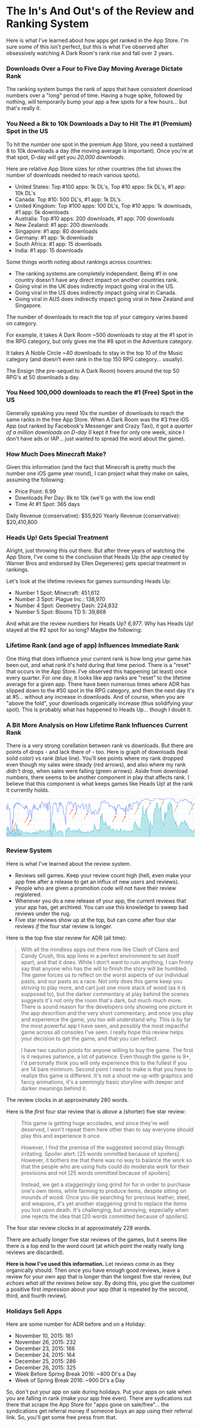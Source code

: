 # The In's And Out's of the Review and Ranking System

Here is what I've learned about how apps get ranked in the App
Store. I'm sure some of this isn't perfect, but this is what I've
observed after obsessively watching A Dark Room's rank rise and fall
over 2 years.

### Downloads Over a Four to Five Day Moving Average Dictate Rank

The ranking system bumps the rank of apps that have consistent
download numbers over a "long" period of time. Having a huge spike,
followed by nothing, will temporarily bump your app a few spots for a
few hours... but that's really it.

### You Need a 8k to 10k Downloads a Day to Hit The #1 (Premium) Spot in the US

To hit the number one spot in the premium App Store, you need a
sustained 8 to 10k downloads a day (the moving average is
important). Once you're at that spot, D-day will get you _20,000 downloads_.

Here are relative App Store sizes for other countries (the list shows
the number of downloads needed to reach various spots).

- United States: Top #100 apps: 1k DL's, Top #10 apps: 5k DL's, #1 app: 10k DL's
- Canada: Top #10: 500 DL's, #1 app: 1k DL's
- United Kingdom: Top #100 apps: 100 DL's, Top #10 apps: 1k downloads, #1 app: 5k downloads
- Australia: Top #10 apps: 200 downloads, #1 app: 700 downloads
- New Zealand: #1 app: 200 downloads
- Singapore: #1 app: 80 downloads
- Germany: #1 app: 1k downloads
- South Africa: #1 app: 15 downloads
- India: #1 app: 15 downloads

Some things worth noting about rankings across countries:

- The ranking systems are completely independent. Being #1 in one
  country doesn't have any direct impact on another countries rank.
- Going viral in the UK does indirectly impact going viral in the US.
- Going viral in the US does indirectly impact going viral in Canada.
- Going viral in AUS does indirectly impact going viral in New Zealand
  and Singapore.

The number of downloads to reach the top of your category varies based
on category.

For example, it takes A Dark Room ~500 downloads to stay at the #1
spot in the RPG category, but only gives me the #8 spot in the
Adventure category.

It takes A Noble Circle ~40 downloads to stay in the top 10 of the
Music category (and doesn't even rank in the top 150 RPG category... usually).

The Ensign (the pre-sequel to A Dark Room) hovers around the top 50
RPG's at 50 downloads a day.

### You Need 100,000 downloads to reach the #1 (Free) Spot in the US

Generally speaking you need 10x the number of downloads to reach the
same ranks in the free App Store. When A Dark Room was the #3 free iOS
App (out ranked by Facebook's Messenger and Crazy Taxi), it got
a _quarter of a million downloads on D-day_ (I kept it free for only one
week, since I don't have ads or IAP... just wanted to spread the word
about the game).

### How Much Does Minecraft Make?

Given this information (and the fact that Minecraft is pretty much
the number one iOS game year round), I can project what they make on
sales, assuming the following:

- Price Point: 6.99
- Downloads Per Day: 8k to 10k (we'll go with the low end)
- Time At #1 Spot: 365 days

Daily Revenue (conservative): $55,920
Yearly Revenue (conservative): $20,410,800

### Heads Up! Gets Special Treatment

Alright, just throwing this out there. But after three years of
watching the App Store, I've come to the conclusion that Heads Up (the
app created by Warner Bros and endorsed by Ellen Degeneres) gets
special treatment in rankings.

Let's look at the lifetime reviews for games surrounding Heads Up:

- Number 1 Spot: Minecraft: 451,612
- Number 3 Spot: Plague Inc.: 138,970
- Number 4 Spot: Geometry Dash: 224,832
- Number 5 Spot: Bloons TD 5: 39,868

And what are the review numbers for Heads Up? _6,977_. Why has Heads
Up! stayed at the #2 spot for so long? Maybe the following:

### Lifetime Rank (and age of app) Influences Immediate Rank

One thing that does influence your current rank is how long your game
has been out, and what rank it's held during that time period. There
is a "reset" that occurs in the App Store. I've observed this
happening (at least) once every quarter. For one day, it looks like app ranks are
"reset" to the lifetime average for a given app. There have been
numerous times where ADR has slipped down to the #50 spot in the RPG
category, and then the next day it's at #5... without any increase in
downloads. And of course, when you are "above the fold", your
downloads organically increase (thus solidifying your spot). This is
probably what has happened to Heads Up... though I doubt it.

### A Bit More Analysis on How Lifetime Rank Influences Current Rank

There is a very strong corellation between rank vs downloads. But
there are points of drops - and lack there of - too. Here is graph of
downloads (teal solid color) vs rank (blue line). You'll see points
where my rank dropped even though my sales were steady (red arrows),
and also where my rank _didn't_ drop, when sales were falling (green
arrows). Aside from download numbers, there seems to be another
component in play that affects rank. I believe that this component is
what keeps games like Heads Up! at the rank it currently holds.

![Rank vs Revenue](images/rank-vs-rev.png)

### Review System

Here is what I've learned about the review system.

- Reviews sell games. Keep your review count high (hell, even make
  your app free after a release to get an influx of new users and reviews).
- People who are given a promotion code will not have their review registered.
- Whenever you do a new release of your app, the current reviews that
  your app has, get archived. You can use this knowledge to sweep bad
  reviews under the rug.
- Five star reviews show up at the top, but can come after four star
  reviews _if_ the four star review is longer.

Here is the top five star review for ADR (all time):

>With all the mindless apps out there now like Clash of Clans and
>Candy Crush, this app lives in a perfect environment to set itself
>apart, and that it does. While I don't want to ruin anything, I can
>firmly say that anyone who has the will to finish the story will be
>humbled.  The game forces us to reflect on the worst aspects of our
>individual pasts, and our pasts as a race.  Not only does this game
>keep you striving to play more, and cart just one more stack of wood
>(as it is supposed to), but the darker commentary at play behind the
>scenes suggests it's not only the room that's dark, but much much
>more. There is sound reason for the developers only showing one
>picture in the app descrition and the very short commentary, and once
>you play and experience the game, you too will understand why. This is
>by far the most powerful app I have seen, and possibly the most
>impactful game across all consoles I've seen. I really hope this
>review helps your decision to get the game, and that you can reflect.
>
>I have two caution points for anyone willing to buy the game. The
>first is it requires patience, a lot of patience. Even though the game
>is 9+, I'd personally think you will only experience this to the
>fullest if you are 14 bare minimum. Second point I need to make is
>that you have to realize this game is different. It's not a shoot me up
>with graphics and fancy animations, it's a seemingly basic storyline
>with deeper and darker meanings behind it.

The review clocks in at approximately 280 words.

Here is the _first_ four star review that is _above_ a (shorter) five
star review:

>This game is getting huge accolades, and since they're well deserved,
>I won't repeat them here other than to say everyone should play this
>and experience it once.
>
>However, I find the premise of the suggested second play through
>irritating. Spoiler alert: [25 words ommitted because of spoilers].
>However, it bothers me that there was no way to balance the work so
>that the people who are using huts could do moderate work
>for their provisions and not [25 words ommitted because of spoilers].
>
>Instead, we get a staggeringly long grind for fur in order to
>purchase one's own items, while farming to produce items, despite
>sitting on mounds of wood. Once you die searching for precious
>leather, steel, and weapons, it's yet another staggering grind to
>replace the items you lost upon death. It's challenging, but annoying,
>especially when one rejects the idea that [20 words committed because of spoilers].

The four star review clocks in at approximately 228 words.

There are actually longer five star reviews of the games, but it seems like
there is a top end to the word count (at which point the really really
long reviews are discarded).

**Here is how I've used this information.** Let reviews come in as they
organically should. Then once you have enough good reviews, leave a
review for your own app that is longer than the longest five star
review, _but echoes what all the reviews below say_. By doing
this, you give the customer a positive first impression about your app
(that is repeated by the second, third, and fourth review).

### Holidays Sell Apps

Here are some number for ADR before and on a Holiday:

- November 10, 2015: 161
- November 26, 2015: 232
- December 23, 2015: 166
- December 24, 2015: 164
- December 25, 2015: 286
- December 26, 2015: 325
- Week Before Spring Break 2016: ~400 Dl's a Day
- Week of Spring Break 2016: ~900 Dl's a Day

So, don't put your app on sale during holidays. Put your apps on sale
when you are falling in rank (make your app free even). There are
sydications out there that scrape the App Store for "apps gone on
sale/free"... the syndications get referral money if someone buys an app
using their referral link. So, you'll get some free press from that.
